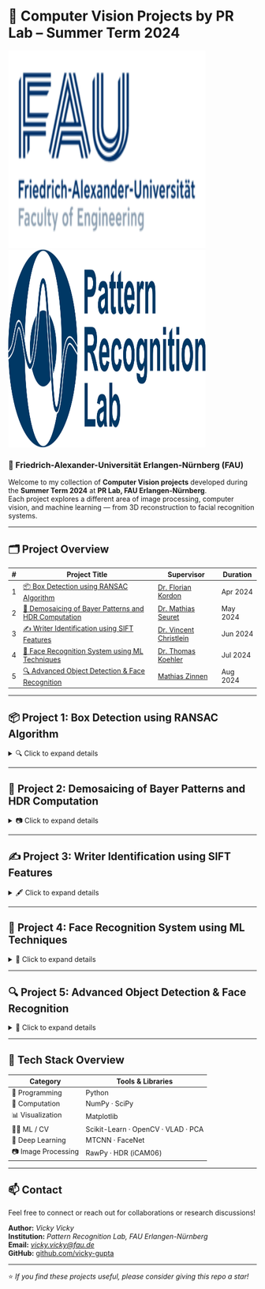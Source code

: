 # 🧠 Computer Vision Projects by PR Lab – Summer Term 2024

<p float="left">
  <img src="images/faulogo.png" width="400" height="400"/> <!-- Adjust width as needed -->
  <img src="images/prlab.png" width="400" height="400"/> <!-- Adjust width as needed -->
</p>

### 📍 Friedrich-Alexander-Universität Erlangen-Nürnberg (FAU)

Welcome to my collection of **Computer Vision projects** developed during the **Summer Term 2024** at **PR Lab, FAU Erlangen-Nürnberg**.  
Each project explores a different area of image processing, computer vision, and machine learning — from 3D reconstruction to facial recognition systems.

---

## 🗂️ Project Overview

| # | Project Title | Supervisor | Duration |
|:-:|----------------|-------------|-----------|
| 1 | [📦 Box Detection using RANSAC Algorithm](#-project-1-box-detection-using-ransac-algorithm) | [Dr. Florian Kordon](https://lme.tf.fau.de/person/kordon/) | Apr 2024 |
| 2 | [🎨 Demosaicing of Bayer Patterns and HDR Computation](#-project-2-demosaicing-of-bayer-patterns-and-hdr-computation) | [Dr. Mathias Seuret](https://lme.tf.fau.de/person/seuret/) | May 2024 |
| 3 | [✍️ Writer Identification using SIFT Features](#-project-3-writer-identification-using-sift-features) | [Dr. Vincent Christlein](https://lme.tf.fau.de/person/christlein/) | Jun 2024 |
| 4 | [👤 Face Recognition System using ML Techniques](#-project-4-face-recognition-system-using-ml-techniques) | [Dr. Thomas Koehler](https://ieeexplore.ieee.org/author/37268046800) | Jul 2024 |
| 5 | [🔍 Advanced Object Detection & Face Recognition](#-project-5-advanced-object-detection--face-recognition) | [Mathias Zinnen](https://lme.tf.fau.de/person/zinnen/) | Aug 2024 |

---

## 📦 Project 1: Box Detection using RANSAC Algorithm

<details>
<summary>🔍 Click to expand details</summary>

**Duration:** Apr 2024  
**Associated with:** FAU Erlangen-Nürnberg  

Developed an algorithm to detect and measure **box dimensions using Kinect depth data**.  
The pipeline includes:
- Data loading and preprocessing  
- **RANSAC-based plane detection**  
- Mask filtering and **corner detection**  
- 3D dimension estimation  

**Technologies:**  
`Python` · `NumPy` · `SciPy` · `Matplotlib` · `OpenCV` · `Scikit-Learn`

**Future Enhancements:**
- Handle multiple boxes simultaneously  
- Optimize runtime and memory usage  
- Extend to additional sensors  

**Supervisor:** [Dr. Florian Kordon](https://lme.tf.fau.de/person/kordon/)

</details>

---

## 🎨 Project 2: Demosaicing of Bayer Patterns and HDR Computation

<details>
<summary>📷 Click to expand details</summary>

**Duration:** May 2024  
**Associated with:** FAU Erlangen-Nürnberg  

Implemented a complete pipeline for **demosaicing Bayer patterns** and **HDR image processing**, inspired by Mathias Seuret’s exercises.

Key components:
- Bayer pattern interpretation  
- Demosaicing algorithms and color reconstruction  
- **HDR computation using iCAM06**  
- White balancing and luminosity enhancement  

**Technologies:**  
`Python` · `NumPy` · `RawPy` · `OpenCV`  

**Supervisor:** [Dr. Mathias Seuret](https://lme.tf.fau.de/person/seuret/)

</details>

---

## ✍️ Project 3: Writer Identification using SIFT Features

<details>
<summary>🖋️ Click to expand details</summary>

**Duration:** Jun 2024  
**Associated with:** FAU Erlangen-Nürnberg  

Developed a **writer identification system** using the ICDAR17 dataset.  
Integrated **Bag of Visual Words**, **VLAD encoding**, **PCA whitening**, and **SVM classification** for robust performance.

**Key Modules:**
- SIFT feature extraction (`OpenCV`)  
- MiniBatchKMeans for codebook generation  
- VLAD encoding + power normalization  
- LinearSVC for classification  

**Technologies:**  
`Python` · `NumPy` · `Scikit-Learn` · `OpenCV` · `VLAD` · `PCA`

**Supervisor:** [Dr. Vincent Christlein](https://lme.tf.fau.de/person/christlein/)

</details>

---

## 👤 Project 4: Face Recognition System using ML Techniques

<details>
<summary>🧩 Click to expand details</summary>

**Duration:** Jul 2024  
**Associated with:** FAU Erlangen-Nürnberg  

Developed a **face recognition and re-identification system** using both **supervised and unsupervised learning**.  

Key modules:
- Face detection and alignment via **MTCNN**  
- Feature extraction using **FaceNet**  
- Classification using **k-NN (closed-set & open-set)**  
- Clustering with **k-Means** for unsupervised recognition  
- Evaluation via **DIR curves**  

**Advanced Additions:**
- Single and Multi Pseudo Label (SPL/MPL) methods for open-set recognition  

**Technologies:**  
`Python` · `NumPy` · `SciPy` · `Scikit-Learn` · `MTCNN`

**Supervisor:** [Dr. Thomas Koehler](https://ieeexplore.ieee.org/author/37268046800)

</details>

---

## 🔍 Project 5: Advanced Object Detection & Face Recognition

<details>
<summary>🚀 Click to expand details</summary>

**Duration:** Aug 2024  
**Associated with:** FAU Erlangen-Nürnberg  

Built a **hybrid system** combining **object detection (Selective Search)** and **face recognition (MTCNN + FaceNet)**.  
Implemented **open-set recognition** with pseudo-labeling to improve generalization and robustness.

**Core Features:**
- Region proposal via **Selective Search**  
- **MTCNN-based** face detection and alignment  
- **FaceNet embeddings** + `k-NN` for classification  
- **DIR curve evaluation** for performance metrics  

**Technologies:**  
`Python` · `NumPy` · `Scikit-Learn` · `OpenCV` · `Deep Learning`  

**Supervisor:** [Mathias Zinnen](https://lme.tf.fau.de/person/zinnen/)

</details>

---

## 🧰 Tech Stack Overview

| Category | Tools & Libraries |
|-----------|-------------------|
| 🧠 Programming | Python |
| 🧮 Computation | NumPy · SciPy |
| 📊 Visualization | Matplotlib |
| 🧑‍💻 ML / CV | Scikit-Learn · OpenCV · VLAD · PCA |
| 🤖 Deep Learning | MTCNN · FaceNet |
| 📷 Image Processing | RawPy · HDR (iCAM06) |

---

## 📫 Contact

Feel free to connect or reach out for collaborations or research discussions!

**Author:** *Vicky Vicky*  
**Institution:** *Pattern Recognition Lab, FAU Erlangen-Nürnberg*  
**Email:** *vicky.vicky@fau.de*  
**GitHub:** [github.com/vicky-gupta](https://github.com/vicky-gupta)

---

⭐ *If you find these projects useful, please consider giving this repo a star!*
